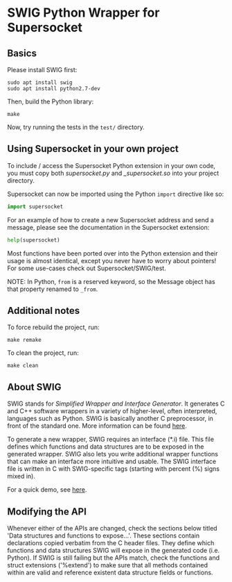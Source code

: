 # SWIG Python Wrapper for Supersocket



## Basics

Please install SWIG first:

```shell
sudo apt install swig
sudo apt install python2.7-dev
```

Then, build the Python library:

```shell
make
```

Now, try running the tests in the `test/` directory.



## Using Supersocket in your own project

To include / access the Supersocket Python extension in your own code, you must 
copy both *supersocket.py* and *_supersocket.so* into your project directory.

Supersocket can now be imported using the Python `import` directive like so:

```python
import supersocket
```

For an example of how to create a new Supersocket address and send a message, 
please see the documentation in the Supersocket extension:

```python
help(supersocket)
```

Most functions have been ported over into the Python extension and their usage
is almost identical, except you never have to worry about pointers! For some
use-cases check out Supersocket/SWIG/test.

NOTE: In Python, `from` is a reserved keyword, so the Message object has that
      property renamed to `_from`.



## Additional notes

To force rebuild the project, run:

```shell
make remake
```

To clean the project, run:

```shell
make clean
```



## About SWIG

SWIG stands for *Simplified Wrapper and Interface Generator*. It generates C 
and C++ software wrappers in a variety of higher-level, often interpreted, 
languages such as Python. SWIG is basically another C preprocessor, in front of
the standard one. More information can be found [here](http://www.swig.org/).

To generate a new wrapper, SWIG requires an interface (\*.i) file. This file
defines which functions and data structures are to be exposed in the generated
wrapper. SWIG also lets you write additional wrapper functions that can make
an interface more intuitive and usable. The SWIG interface file is written in C
with SWIG-specific tags (starting with percent (%) signs mixed in).

For a quick demo, see [here](demo).



## Modifying the API

Whenever either of the APIs are changed, check the sections below titled
'Data structures and functions to expose...'. These sections contain 
declarations copied verbatim from the C header files. They define which 
functions and data structures SWIG will expose in the generated code (i.e.
Python). If SWIG is still failing but the APIs match, check the functions
and struct extensions ('%extend') to make sure that all methods contained
within are valid and reference existent data structure fields or functions.

